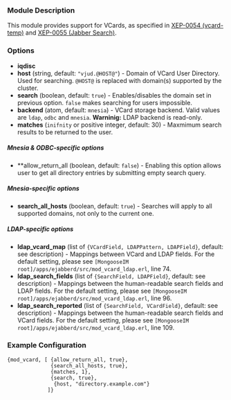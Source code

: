 ### Module Description
This module provides support for VCards, as specified in [XEP-0054 (vcard-temp)](http://xmpp.org/extensions/xep-0054.html) and [XEP-0055 (Jabber Search)](http://xmpp.org/extensions/xep-0055.html).

### Options

* **iqdisc**
* **host** (string, default: `"vjud.@HOST@"`) - Domain of VCard User Directory. Used for searching. `@HOST@` is replaced with domain(s) supported by the cluster.
* **search** (boolean, default: `true`) - Enables/disables the domain set in previous option. `false` makes searching for users impossible.
* **backend** (atom, default: `mnesia`) - VCard storage backend. Valid values are `ldap`, `odbc` and `mnesia`. **Warninig:** LDAP backend is read-only.
* **matches** (`inifnity` or positive integer, default: 30) - Maxmimum search results to be returned to the user.

##### Mnesia & ODBC-specific options

* **allow_return_all (boolean, default: `false`) - Enabling this option allows user to get all directory entries by submitting empty search query.

##### Mnesia-specific options

* **search_all_hosts** (boolean, default: `true`) - Searches will apply to all supported domains, not only to the current one.

##### LDAP-specific options

* **ldap_vcard_map** (list of `{VCardField, LDAPPattern, LDAPField}`, default: see description) - Mappings between VCard and LDAP fields. For the default setting, please see `[MongooseIM root]/apps/ejabberd/src/mod_vcard_ldap.erl`, line 74.
* **ldap_search_fields** (list of `{SearchField, LDAPField}`, default: see description) - Mappings between the human-readable search fields and LDAP fields. For the default setting, please see `[MongooseIM root]/apps/ejabberd/src/mod_vcard_ldap.erl`, line 96.
* **ldap_search_reported** (list of `{SearchField, VCardField}`, default: see description) - Mappings between the human-readable search fields and VCard fields. For the default setting, please see `[MongooseIM root]/apps/ejabberd/src/mod_vcard_ldap.erl`, line 109.

### Example Configuration
```
{mod_vcard, [ {allow_return_all, true},
              {search_all_hosts, true},
              {matches, 1},
              {search, true},
               {host, "directory.example.com"}
             ]}
```
